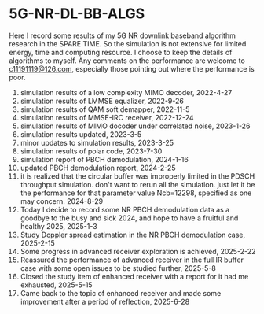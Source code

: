 # 5G-NR-DL-BB-ALGS
Here I record some results of my 5G NR
downlink baseband algorithm research in
the SPARE TIME. So the simulation is not
extensive for limited energy, time and
computing resource. I choose to keep the
details of algorithms to myself. Any
comments on the performance are welcome to
c11191119@126.com, especially those
pointing out where the performance is
poor.

1. simulation results of a low complexity
MIMO decoder, 2022-4-27
2. simulation results of LMMSE equalizer,
2022-9-26
3. simulation results of QAM soft demapper,
2022-11-5
4. simulation results of MMSE-IRC receiver,
2022-12-24
5. simulation results of MIMO docoder under
correlated noise, 2023-1-26
6. simulation results updated, 2023-3-5
7. minor updates to simulation results,
2023-3-25
8. simulation results of polar code,
2023-7-30
9. simulation report of PBCH demodulation, 2024-1-16
10. updated PBCH demodulation report, 2024-2-25
11. it is realized that the circular buffer was improperly limited in the PDSCH throughput simulation. don't want to rerun all the simulation. just let it be the performance for that parameter value Ncb=12298, specified as one may concern. 2024-8-29
12. Today I decide to record some NR PBCH demodulation data as a goodbye to the busy and sick 2024, and hope to have a fruitful and healthy 2025, 2025-1-3
13. Study Doppler spread estimation in the NR PBCH demodulation case, 2025-2-15
14. Some progress in advanced receiver exploration is achieved, 2025-2-22
15. Reassured the performance of advanced receiver in the full IR buffer case with some open issues to be studied further, 2025-5-8
16. Closed the study item of enhanced receiver with a report for it had me exhausted, 2025-5-15
17. Came back to the topic of enhanced receiver and made some improvement after a period of reflection, 2025-6-28
